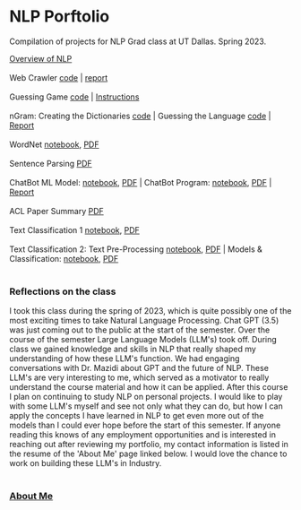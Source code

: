 # NLP Porftolio
Compilation of projects for NLP Grad class at UT Dallas. Spring 2023.

[Overview of NLP](Overview_of_NLP.pdf)
<br />
<br />
Web Crawler [code](https://github.com/ricpadil17/nlp_portfolio/blob/main/web_crawler/crawler.py) | [report](web_crawler/report.pdf)
<br />
<br />
Guessing Game [code](https://github.com/ricpadil17/nlp_portfolio/blob/main/guessing_game/guessing_game.py) | [Instructions](guessing_game/guessing_game_instructions.pdf)
<br />
<br />
nGram: Creating the Dictionaries [code](https://github.com/ricpadil17/nlp_portfolio/blob/main/ngrams/ngrams.py) | Guessing the Language [code](https://github.com/ricpadil17/nlp_portfolio/blob/main/ngrams/ngrams_2.py) | [Report](ngrams/report.pdf)
<br />
<br />
WordNet [notebook](https://github.com/ricpadil17/nlp_portfolio/blob/main/wordnet/wordnet.ipynb), [PDF](wordnet/wordnet.pdf)
<br />
<br />
Sentence Parsing [PDF](sent_parse/parser.pdf)
<br />
<br />
ChatBot ML Model: [notebook](https://github.com/ricpadil17/nlp_portfolio/blob/main/chatbot/model.ipynb), [PDF](chatbot/model.pdf) | ChatBot Program: [notebook](https://github.com/ricpadil17/nlp_portfolio/blob/main/chatbot/chatbot.ipynb), [PDF](chatbot/chatbot.pdf) | [Report](chatbot/report.pdf)
<br />
<br />
ACL Paper Summary [PDF](acl/summary.pdf)
<br />
<br />
Text Classification 1 [notebook](https://github.com/ricpadil17/nlp_portfolio/blob/main/classify_1/emoticons.ipynb), [PDF](classify_1/emoticons.pdf)
<br />
<br />
Text Classification 2: Text Pre-Processing [notebook](https://github.com/ricpadil17/nlp_portfolio/blob/main/classify_2/pre_processing.ipynb), [PDF](classify_2/pre_processing.pdf) | Models & Classification: [notebook](https://github.com/ricpadil17/nlp_portfolio/blob/main/classify_2/models.ipynb), [PDF](classify_2/models.pdf)
<br />
<br />

### Reflections on the class
I took this class during the spring of 2023, which is quite possibly one of the most exciting times to take Natural Language Processing. Chat GPT (3.5) was just coming out to the public at the start of the semester. Over the course of the semester Large Language Models (LLM's) took off. During class we gained knowledge and skills in NLP that really shaped my understanding of how these LLM's function. We had engaging conversations with Dr. Mazidi about GPT and the future of NLP. These LLM's are very interesting to me, which served as a motivator to really understand the course material and how it can be applied. After this course I plan on continuing to study NLP on personal projects. I would like to play with some LLM's myself and see not only what they can do, but how I can apply the concepts I have learned in NLP to get even more out of the models than I could ever hope before the start of this semester. If anyone reading this knows of any employment opportunities and is interested in reaching out after reviewing my portfolio, my contact information is listed in the resume of the 'About Me' page linked below. I would love the chance to work on building these LLM's in Industry.
<br />
<br />
### [About Me](./resume.md)
